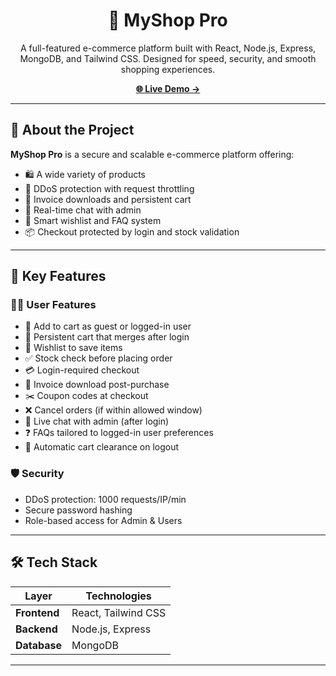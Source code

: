 <h1 align="center">🛒 MyShop Pro</h1>

<p align="center">
  A full-featured e-commerce platform built with React, Node.js, Express, MongoDB, and Tailwind CSS. Designed for speed, security, and smooth shopping experiences.
</p>

<p align="center">
  <a href="https://myshop-pro.vercel.app" target="_blank"><strong>🌐 Live Demo →</strong></a>
</p>

---

## 🧾 About the Project

**MyShop Pro** is a secure and scalable e-commerce platform offering:

- 🛍️ A wide variety of products
- 🔐 DDoS protection with request throttling
- 🧾 Invoice downloads and persistent cart
- 💬 Real-time chat with admin
- 🧠 Smart wishlist and FAQ system
- 📦 Checkout protected by login and stock validation

---

## 🧠 Key Features

### 🧑‍💻 User Features

- 🛒 Add to cart as guest or logged-in user  
- 🔐 Persistent cart that merges after login  
- 💌 Wishlist to save items  
- ✅ Stock check before placing order  
- 💳 Login-required checkout  
- 📄 Invoice download post-purchase  
- ✂️ Coupon codes at checkout  
- ❌ Cancel orders (if within allowed window)  
- 💬 Live chat with admin (after login)  
- ❓ FAQs tailored to logged-in user preferences  
- 🚪 Automatic cart clearance on logout  

### 🛡️ Security

- DDoS protection: 1000 requests/IP/min  
- Secure password hashing  
- Role-based access for Admin & Users  

---

## 🛠 Tech Stack

| Layer         | Technologies                      |
|---------------|-----------------------------------|
| **Frontend**  | React, Tailwind CSS               |
| **Backend**   | Node.js, Express                  |
| **Database**  | MongoDB                           |

---


